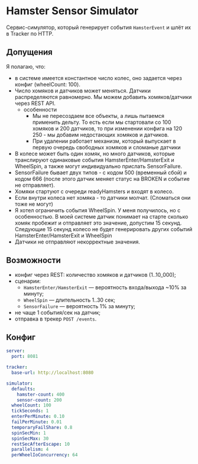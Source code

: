 # Hamster Sensor Simulator

Сервис-симулятор, который генерирует события `HamsterEvent` и шлёт их в Tracker по HTTP.

## Допущения
Я полагаю, что:
- в системе имеется константное число колес, оно задается через конфиг (wheelCount: 100). 
- Число хомяков и датчиков может меняться. Датчики распределяются равномерно. Мы можем добавить хомяков/датчики через REST API. 
  - особенности
    - Мы не пересоздаем все объекты, а лишь пытаемся применить дельту. То есть если мы стартовали со 100 хомяков и 200 датчиков, то при изменении конфига
      на 120 250 - мы добавим недостающих хомяков и датчиков.
    - При удалении работает механизм, который выпускает в первую очередь свободных хомяков и сломаные датчики
- В колесе может быть один хомяк, но много датчиков, которые транслируют одинаковые события 
  HamsterEnter/HamsterExit и WheelSpin, а также могут индивидуально прислать SensorFailure. 
- SensorFailure бывает двух типов - с кодом 500 (временный сбой) и кодом 666 (после этого датчик меняет статус на BROKEN и событие не отправляет).
- Хомяки стартуют с очереди readyHamsters и входят в колесо.
- Если внутри колеса нет хомяка - то датчики молчат. (Сломаться они тоже не могут)
- Я хотел ограничить события WheelSpin. У меня получилось, но с особенностью. В моей системе датчик понимает на старте сколько хомяк пробежит
  и отправляет это значение, допустим 15 секунд. Следующие 15 секунд колесо не будет генерировать других событий HamsterEnter/HamsterExit и WheelSpin
- Датчики не отправляют некорректные значения.

## Возможности

- конфиг через REST: количество хомяков и датчиков (1..10_000);
- сценарии:
  - `HamsterEnter/HamsterExit` — вероятность входа/выхода ~10% за минуту;
  - `WheelSpin` — длительность 1..30 сек;
  - `SensorFailure` — вероятность 1% за минуту;
- не чаще 1 события/сек на датчик;
- отправка в трекер `POST /events`.



## Конфиг

```yaml
server:
  port: 8081

tracker:
  base-url: http://localhost:8080

simulator:
  defaults:
    hamster-count: 400
    sensor-count: 200
  wheelCount: 100
  tickSeconds: 1
  enterPerMinute: 0.10
  failPerMinute: 0.01
  temporaryFailShare: 0.8
  spinSecMin: 1
  spinSecMax: 30
  restSecAfterEscape: 10
  parallelism: 4
  perWheelIoConcurrency: 64